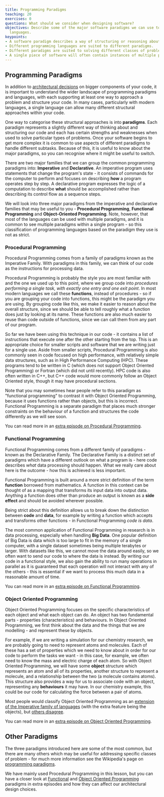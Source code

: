 ```yaml
---
title: Programming Paradigms
teaching: 20
exercises: 0
questions: What should we consider when designing software?
objectives: Describe some of the major software paradigms we can use to classify programming
  languages.
keypoints:
- A software paradigm describes a way of structuring or reasoning about code.
- Different programming languages are suited to different paradigms.
- Different paradigms are suited to solving different classes of problems.
- A single piece of software will often contain instances of multiple paradigms.
---
```


## Programming Paradigms

In addition to [architectural decisions](../instructors/software-architecture-extra.md) on bigger components of your code, it is important
to understand the wider landscape of programming paradigms and languages,
with each supporting at least one way to approach a problem and structure your code.
In many cases, particularly with modern languages,
a single language can allow many different structural approaches within your code.

One way to categorise these structural approaches is into **paradigms**.
Each paradigm represents a slightly different way of thinking about and structuring our code
and each has certain strengths and weaknesses when used to solve particular types of problems.
Once your software begins to get more complex
it is common to use aspects of different paradigms to handle different subtasks.
Because of this, it is useful to know about the major paradigms,
so you can recognise where it might be useful to switch.

There are two major families that we can group the common programming paradigms into:
**Imperative** and **Declarative**.
An imperative program uses statements that change the program's state -
it consists of commands for the computer to perform
and focuses on describing **how** a program operates step by step.
A declarative program expresses the logic of a computation
to describe **what** should be accomplished
rather than describing its control flow as a sequence steps.

We will look into three major paradigms
from the imperative and declarative families that may be useful to you -
**Procedural Programming**, **Functional Programming** and **Object-Oriented Programming**.
Note, however, that most of the languages can be used with multiple paradigms,
and it is common to see multiple paradigms within a single program -
so this classification of programming languages based on the paradigm they use is not as strict.

### Procedural Programming

Procedural Programming comes from a family of paradigms known as the Imperative Family.
With paradigms in this family, we can think of our code as the instructions for processing data.

Procedural Programming is probably the style you are most familiar with
and the one we used up to this point,
where we group code into
*procedures performing a single task, with exactly one entry and one exit point*.
In most modern languages we call these **functions**, instead of procedures -
so if you are grouping your code into functions, this might be the paradigm you are using.
By grouping code like this, we make it easier to reason about the overall structure,
since we should be able to tell roughly what a function does just by looking at its name.
These functions are also much easier to reuse than code outside of functions,
since we can call them from any part of our program.

So far we have been using this technique in our code -
it contains a list of instructions that execute one after the other starting from the top.
This is an appropriate choice for smaller scripts and software
that we are writing just for a single use.
Aside from smaller scripts, Procedural Programming is also commonly seen
in code focused on high performance, with relatively simple data structures,
such as in High Performance Computing (HPC).
These programs tend to be written in C (which does not support Object Oriented Programming)
or Fortran (which did not until recently).
HPC code is also often written in C++,
but C++ code would more commonly follow an Object Oriented style,
though it may have procedural sections.

Note that you may sometimes hear people refer to this paradigm as "functional programming"
to contrast it with Object Oriented Programming,
because it uses functions rather than objects,
but this is incorrect.
Functional Programming is a separate paradigm that
places much stronger constraints on the behaviour of a function
and structures the code differently as we will see soon.

You can read more in an [extra episode on Procedural Programming](../instructors/procedural-programming.md).

### Functional Programming

Functional Programming comes from a different family of paradigms -
known as the Declarative Family.
The Declarative Family is a distinct set of paradigms
which have a different outlook on what a program is -
here code describes *what* data processing should happen.
What we really care about here is the outcome - how this is achieved is less important.

Functional Programming is built around
a more strict definition of the term **function** borrowed from mathematics.
A function in this context can be thought of as
a mapping that transforms its input data into output data.
Anything a function does other than produce an output is known as a **side effect**
and should be avoided wherever possible.

Being strict about this definition allows us to
break down the distinction between **code** and **data**,
for example by writing a function which accepts and transforms other functions -
in Functional Programming *code is data*.

The most common application of Functional Programming in research is in data processing,
especially when handling **Big Data**.
One popular definition of Big Data is
data which is too large to fit in the memory of a single computer,
with a single dataset sometimes being multiple terabytes or larger.
With datasets like this, we cannot move the data around easily,
so we often want to send our code to where the data is instead.
By writing our code in a functional style,
we also gain the ability to run many operations in parallel
as it is guaranteed that each operation will not interact with any of the others -
this is essential if we want to process this much data in a reasonable amount of time.

You can read more in an [extra episode on Functional Programming](../instructors/functional-programming.md).

### Object Oriented Programming

Object Oriented Programming focuses on the specific characteristics of each object
and what each object can do.
An object has two fundamental parts - properties (characteristics) and behaviours.
In Object Oriented Programming,
we first think about the data and the things that we are modelling - and represent these by objects.

For example, if we are writing a simulation for our chemistry research,
we are probably going to need to represent atoms and molecules.
Each of these has a set of properties which we need to know about
in order for our code to perform the tasks we want -
in this case, for example, we often need to know the mass and electric charge of each atom.
So with Object Oriented Programming,
we will have some **object** structure which represents an atom and all of its properties,
another structure to represent a molecule,
and a relationship between the two (a molecule contains atoms).
This structure also provides a way for us to associate code with an object,
representing any **behaviours** it may have.
In our chemistry example, this could be our code for calculating the force between a pair of atoms.

Most people would classify Object Oriented Programming as an
[extension of the Imperative family of languages](https://www.digitalocean.com/community/tutorials/functional-imperative-object-oriented-programming-comparison)
(with the extra feature being the objects), but
[others disagree](https://stackoverflow.com/questions/38527078/what-is-the-difference-between-imperative-and-object-oriented-programming).

You can read more in an [extra episode on Object Oriented Programming](../instructors/object-oriented-programming.md).

## Other Paradigms

The three paradigms introduced here are some of the most common,
but there are many others which may be useful for addressing specific classes of problem -
for much more information see the Wikipedia's page on
[programming paradigms](https://en.wikipedia.org/wiki/Programming_paradigm).

We have mainly used Procedural Programming in this lesson, but you can
have a closer look at [Functional](../instructors/functional-programming.md) and
[Object Oriented Programming](../instructors/object-oriented-programming.md) paradigms
in extra episodes and how they can affect our architectural design choices.




